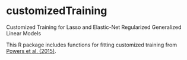 # customizedTraining
Customized Training for Lasso and Elastic-Net Regularized Generalized Linear Models

This R package includes functions for fitting customized training from
[Powers et al. (2015)](https://arxiv.org/pdf/1601.07994).

